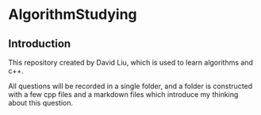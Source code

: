 # AlgorithmStudying

## Introduction
This repository created by David Liu, which is used to learn algorithms and c++.

All questions will be recorded in a single folder, and a folder is constructed with a few cpp files and a markdown files which introduce my thinking about this question.

